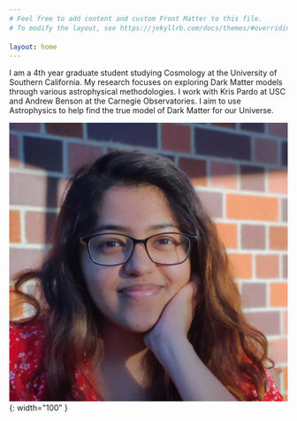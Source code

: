 ```yaml
---
# Feel free to add content and custom Front Matter to this file.
# To modify the layout, see https://jekyllrb.com/docs/themes/#overriding-theme-defaults

layout: home
---
```

I am a 4th year graduate student studying Cosmology at the University of Southern California. My research focuses on exploring Dark Matter models through various astrophysical methodologies. I work with Kris Pardo at USC and Andrew Benson at the Carnegie Observatories. I aim to use Astrophysics to help find the true model of Dark Matter for our Universe.

![Self](assests/Self.jpeg){: width="100" }
